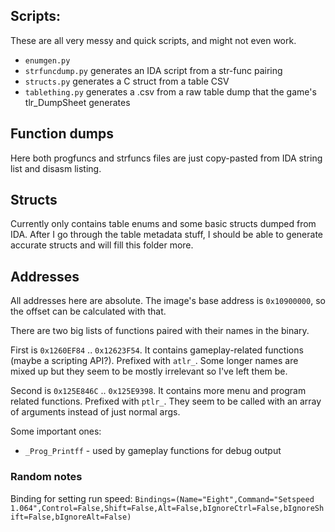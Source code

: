 ## Scripts:
These are all very messy and quick scripts, and might not even work.
* `enumgen.py` 
* `strfuncdump.py` generates an IDA script from a str-func pairing
* `structs.py` generates a C struct from a table CSV
* `tablething.py` generates a .csv from a raw table dump that the game's tlr_DumpSheet generates

## Function dumps
Here both progfuncs and strfuncs files are just copy-pasted from IDA string list and disasm listing.

## Structs
Currently only contains table enums and some basic structs dumped from IDA. After I go through the table metadata stuff, I should be able to generate accurate structs and will fill this folder more.

## Addresses
All addresses here are absolute. The image's base address is `0x10900000`, so the offset can be calculated with that.

There are two big lists of functions paired with their names in the binary.

First is `0x1260EF84` .. `0x12623F54`. It contains gameplay-related functions (maybe a scripting API?). Prefixed with `atlr_`.
Some longer names are mixed up but they seem to be mostly irrelevant so I've left them be.

Second is `0x125E846C` .. `0x125E9398`. It contains more menu and program related functions. Prefixed with `ptlr_`.
They seem to be called with an array of arguments instead of just normal args.

Some important ones:
* `_Prog_Printff` - used by gameplay functions for debug output

### Random notes
Binding for setting run speed:
`Bindings=(Name="Eight",Command="Setspeed 1.064",Control=False,Shift=False,Alt=False,bIgnoreCtrl=False,bIgnoreShift=False,bIgnoreAlt=False)`